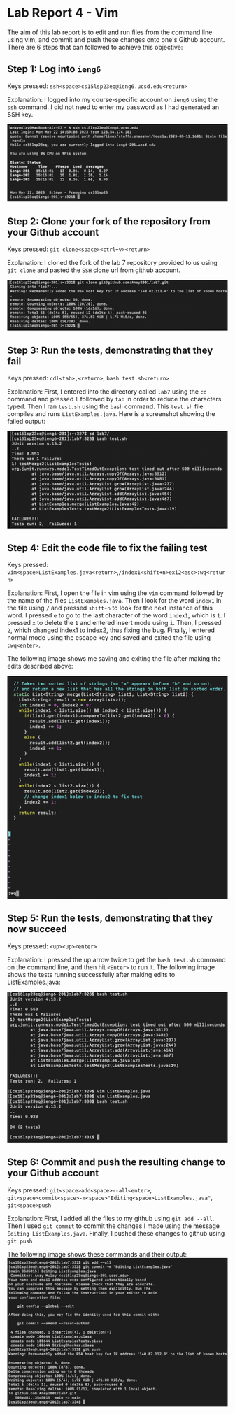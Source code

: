 # Lab Report 4 - Vim
The aim of this lab report is to edit and run files from the command line using vim, and commit and push these changes onto one's Github account. There are 6 steps that can followed to achieve this objective:

## Step 1: Log into `ieng6`
Keys pressed: `ssh<space>cs15lsp23eq@ieng6.ucsd.edu<return>`

Explanation: I logged into my course-specific account on `ieng6` using the `ssh` command. I did not need to enter my password as I had generated an SSH key.

![Image](Step1.png)



## Step 2: Clone your fork of the repository from your Github account
Keys pressed: `git clone<space><ctrl+v><return>`

Explanation: I cloned the fork of the lab 7 repository provided to us using `git clone` and pasted the `SSH` clone url from github account.

![Image](Step2.png)



## Step 3: Run the tests, demonstrating that they fail
Keys pressed: `cdl<tab>,<return>`, `bash test.sh<return>`

Explanation: First, I entered into the directory called `lab7` using the `cd` command and pressed `l` followed by `tab` in order to reduce the characters typed. Then I ran `test.sh` using the `bash` command. This `test.sh` file compiles and runs `ListExamples.java`. Here is a screenshot showing the failed output:

![Image](Step3.png)


## Step 4: Edit the code file to fix the failing test
Keys pressed: `vim<space>ListExamples.java<return>`,`/index1<shift+n>exi2<esc>:wq<return>`

Explanation: First, I open the file in vim using the `vim` command followed by the name of the files `ListExamples.java`. Then I look for the word `index1` in the file using `/` and pressed `shift+n` to look for the next instance of this word. I pressed `e` to go to the last character of the word `index1`, which is `1`. I pressed `x` to delete the `1` and entered insert mode using `i`. Then, I pressed `2`, which changed index1 to index2, thus fixing the bug. Finally, I entered normal mode using the escape key and saved and exited the file using `:wq<enter>`.

The following image shows me saving and exiting the file after making the edits described above:

![Image](Step4.png)



## Step 5: Run the tests, demonstrating that they now succeed
Keys pressed: `<up><up><enter>`

Explanation: I pressed the up arrow twice to get the `bash test.sh` command on the command line, and then hit `<Enter>` to run it.
The following image shows the tests running successfully after making edits to ListExamples.java:

![Image](Step5.png)



## Step 6: Commit and push the resulting change to your Github account
Keys pressed: `git<space>add<space>--all<enter>`, `git<space>commit<space>-m<space>"Editing<space>ListExamples.java"`, `git<space>push`

Explanation: First, I added all the files to my github using `git add --all`. Then I used `git commit` to commit the changes I made using the message `Editing ListExamples.java`. Finally, I pushed these changes to github using `git push`

The following image shows these commands and their output:
![Image](Step6.png)
  
